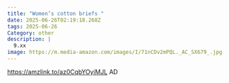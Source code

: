 ```yaml
---
title: "Women’s cotton briefs "
date: 2025-06-26T02:19:18.268Z
tags: 2025-06-26
Category: other
description: |
  9.xx
image: https://m.media-amazon.com/images/I/71nCDv2mPQL._AC_SX679_.jpg
---
```

https://amzlink.to/az0CqbYOyiMJL   AD
